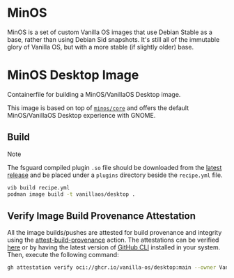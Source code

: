 # MinOS

MinOS is a set of custom Vanilla OS images that use Debian Stable as a base, rather than using Debian Sid snapshots. It's still all of the immutable glory of Vanilla OS, but with a more stable (if slightly older) base.

# MinOS Desktop Image

Containerfile for building a MinOS/VanillaOS Desktop image.

This image is based on top of [`minos/core`](https://github.com/SandalChannel/minos-core) and offers the default
MinOS/VanillaOS Desktop experience with GNOME.

## Build

> [!NOTE]
> The fsguard compiled plugin `.so` file should be downloaded from the [latest release](https://github.com/Vanilla-OS/vib-fsguard/releases/latest) and be placed under a `plugins` directory beside the `recipe.yml` file.

```bash
vib build recipe.yml
podman image build -t vanillaos/desktop .
```

## Verify Image Build Provenance Attestation

All the image builds/pushes are attested for build provenance and integrity using the [attest-build-provenance](https://github.com/actions/attest-build-provenance) action. The attestations can be verified [here](https://github.com/Vanilla-OS/desktop-image/attestations) or by having the latest version of [GitHub CLI](https://github.com/cli/cli/releases/latest) installed in your system. Then, execute the following command:

```sh
gh attestation verify oci://ghcr.io/vanilla-os/desktop:main --owner Vanilla-OS
```
